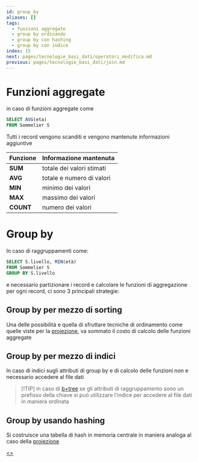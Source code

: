 ```yaml
---
id: group_by
aliases: []
tags:
  - funzioni aggregate
  - group by ordinando
  - group by con hashing
  - group by con indice
index: 15
next: pages/tecnologie_basi_dati/operatori_modifica.md
previous: pages/tecnologie_basi_dati/join.md
---
```


# Funzioni aggregate

 in caso di funzioni aggregate come

```sql
SELECT AVG(eta)
FROM Sommelier S
```

Tutti i record vengono scanditi  e vengono mantenute informazioni aggiuntive

| **Funzione** | Informazione mantenuta    |
| ------------ | ------------------------- |
| **SUM**      | totale dei valori stimati |
| **AVG**      | totale e numero di valori |
| **MIN**      | minimo dei valori         |
| **MAX**      | massimo dei valori        |
| **COUNT**    | numero dei valori         |

# Group by

In caso di raggruppamenti come:

```sql
SELECT S.livello, MIN(età)
FROM Sommelier S
GROUP BY S.livello
```

e necessario partizionare i record e calcolare le funzioni di aggregazione per ogni record, ci sono 3 principali strategie:

## Group by per mezzo di sorting

Una delle possibilità e quella di sfruttare tecniche di ordinamento come quelle viste per la [proiezione](pages/tecnologie_basi_dati/proiezione.md#proiettare%20[ordinando](pages/tecnologie_basi_dati/sorting.md)), va sommato il costo di calcolo delle funzioni aggregate

## Group by per mezzo di indici

In caso di indici sugli attributi di group by e di calcolo delle funzioni non e necessario accedere al file dati

>[!TIP] in caso di [b+tree](pages/tecnologie_basi_dati/b+tree.md) se gli attributi di raggruppamento sono un prefisso della chiave si può utilizzare l'indice per accedere al file dati in maniera ordinata

## Group by usando hashing

Si costruisce una tabella di hash in memoria centrale in maniera analoga al caso della [proiezione](pages/tecnologie_basi_dati/proiezione.md#proiettare%20usando%20hashing)

[<](pages/tecnologie_basi_dati/join.md)[>](pages/tecnologie_basi_dati/operatori_modifica.md)
